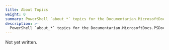```yaml
---
title: About Topics
weight: 0
summary: PowerShell `about_*` topics for the Documentarian.MicrosoftDocs.PSDocs module.
description: >-
  PowerShell `about_*` topics for the Documentarian.MicrosoftDocs.PSDocs module.
---
```


Not yet written.
